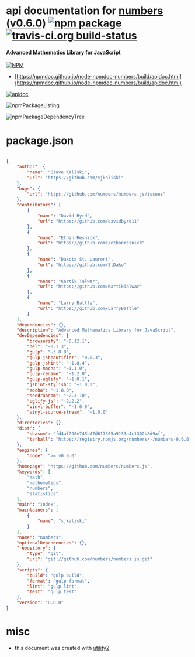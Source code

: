 # api documentation for  [numbers (v0.6.0)](https://github.com/numbers/numbers.js)  [![npm package](https://img.shields.io/npm/v/npmdoc-numbers.svg?style=flat-square)](https://www.npmjs.org/package/npmdoc-numbers) [![travis-ci.org build-status](https://api.travis-ci.org/npmdoc/node-npmdoc-numbers.svg)](https://travis-ci.org/npmdoc/node-npmdoc-numbers)
#### Advanced Mathematics Library for JavaScript

[![NPM](https://nodei.co/npm/numbers.png?downloads=true&downloadRank=true&stars=true)](https://www.npmjs.com/package/numbers)

- [https://npmdoc.github.io/node-npmdoc-numbers/build/apidoc.html](https://npmdoc.github.io/node-npmdoc-numbers/build/apidoc.html)

[![apidoc](https://npmdoc.github.io/node-npmdoc-numbers/build/screenCapture.buildCi.browser.%252Ftmp%252Fbuild%252Fapidoc.html.png)](https://npmdoc.github.io/node-npmdoc-numbers/build/apidoc.html)

![npmPackageListing](https://npmdoc.github.io/node-npmdoc-numbers/build/screenCapture.npmPackageListing.svg)

![npmPackageDependencyTree](https://npmdoc.github.io/node-npmdoc-numbers/build/screenCapture.npmPackageDependencyTree.svg)



# package.json

```json

{
    "author": {
        "name": "Steve Kaliski",
        "url": "https://github.com/sjkaliski"
    },
    "bugs": {
        "url": "https://github.com/numbers/numbers.js/issues"
    },
    "contributors": [
        {
            "name": "David Byrd",
            "url": "https://github.com/davidbyrd11"
        },
        {
            "name": "Ethan Resnick",
            "url": "https://github.comc/ethanresnick"
        },
        {
            "name": "Dakota St. Laurent",
            "url": "https://github.com/StDako"
        },
        {
            "name": "Kartik Talwar",
            "url": "https://github.com/KartikTalwar"
        },
        {
            "name": "Larry Battle",
            "url": "https://github.com/LarryBattle"
        }
    ],
    "dependencies": {},
    "description": "Advanced Mathematics Library for JavaScript",
    "devDependencies": {
        "browserify": "~5.12.1",
        "del": "~0.1.3",
        "gulp": "~3.8.8",
        "gulp-jsbeautifier": "0.0.3",
        "gulp-jshint": "~1.8.4",
        "gulp-mocha": "~1.1.0",
        "gulp-rename": "~1.2.0",
        "gulp-uglify": "~1.0.1",
        "jshint-stylish": "~1.0.0",
        "mocha": "~1.8.0",
        "seedrandom": "~2.3.10",
        "uglify-js": "~2.2.2",
        "vinyl-buffer": "~1.0.0",
        "vinyl-source-stream": "~1.0.0"
    },
    "directories": {},
    "dist": {
        "shasum": "fd4af298e748b47d617305a9133a4c1302b8d9af",
        "tarball": "https://registry.npmjs.org/numbers/-/numbers-0.6.0.tgz"
    },
    "engines": {
        "node": ">= v0.6.0"
    },
    "homepage": "https://github.com/numbers/numbers.js",
    "keywords": [
        "math",
        "mathematics",
        "numbers",
        "statistics"
    ],
    "main": "index",
    "maintainers": [
        {
            "name": "sjkaliski"
        }
    ],
    "name": "numbers",
    "optionalDependencies": {},
    "repository": {
        "type": "git",
        "url": "git://github.com/numbers/numbers.js.git"
    },
    "scripts": {
        "build": "gulp build",
        "format": "gulp format",
        "lint": "gulp lint",
        "test": "gulp test"
    },
    "version": "0.6.0"
}
```



# misc
- this document was created with [utility2](https://github.com/kaizhu256/node-utility2)
